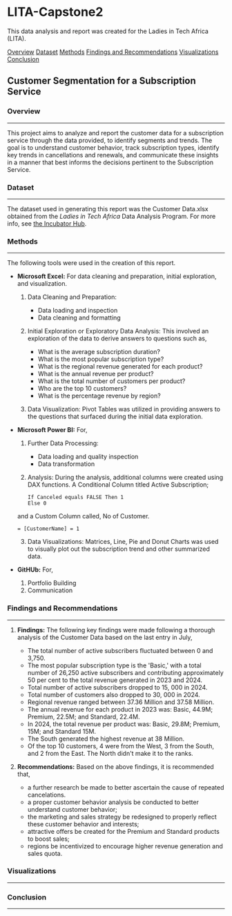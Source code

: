 # LITA-Capstone2
This data analysis and report was created for the Ladies in Tech Africa (LITA).

[Overview](overview)
[Dataset](dataset)
[Methods](methods)
[Findings and Recommendations](findings-and-recommendations)
[Visualizations](visualizations)
[Conclusion](conclusion)


## Customer Segmentation for a Subscription Service 

### Overview
---
This project aims to analyze and report the customer data for a subscription service through the data provided, to identify segments and trends. The goal is to understand customer behavior, track subscription types, identify key trends in cancellations and renewals, and communicate these insights in a manner that best informs the decisions pertinent to the Subscription Service.


### Dataset
---
The dataset used in generating this report was the Customer Data.xlsx obtained from the _Ladies in Tech Africa_ Data Analysis Program. For more info, see [the Incubator Hub](http://www.theincubatorng.org/).


### Methods
---
The following tools were used in the creation of this report.
- **Microsoft Excel:** For data cleaning and preparation, initial exploration, and visualization.
  1. Data Cleaning and Preparation:
     - Data loading and inspection
     - Data cleaning and formatting

  2. Initial Exploration or Exploratory Data Analysis:
     This involved an exploration of the data to derive answers to questions such as,
     - What is the average subscription duration?
     - What is the most popular subscription type?
     - What is the regional revenue generated for each product?
     - What is the annual revenue per product?
     - What is the total number of customers per product?
     - Who are the top 10 customers?
     - What is the percentage revenue by region?

  3. Data Visualization: Pivot Tables was utilized in providing answers to the questions that surfaced during the initial data exploration. 

       
- **Microsoft Power BI:** For,
  1. Further Data Processing:
     - Data loading and quality inspection
     - Data transformation

  2. Analysis:
    During the analysis, additional columns were created using DAX functions. A Conditional Column titled Active Subscription;
    
     ```DAX
     If Canceled equals FALSE Then 1
     Else 0
     ```

  and a Custom Column called, No of Customer.

     ```DAX
     = [CustomerName] = 1     
     ```

      
  3. Data Visualizations: Matrices, Line, Pie and Donut Charts was used to visually plot out the subscription trend and other summarized data.

   
- **GitHUb:** For,
  1. Portfolio Building
  2. Communication


### Findings and Recommendations
---
1. **Findings:** The following key findings were made following a thorough analysis of the Customer Data based on the last entry in July, 
   - The total number of active subscribers fluctuated between 0 and 3,750.
   - The most popular subscription type is the 'Basic,' with a total number of 26,250 active subscribers and contributing approximately 50 per cent to the total revenue generated in 2023 and 2024.
   - Total number of active subscribers dropped to 15, 000 in 2024.
   - Total number of customers also dropped to 30, 000 in 2024.
   - Regional revenue ranged between 37.36 Million and 37.58 Million.
   - The annual revenue for each product in 2023 was: Basic, 44.9M; Premium, 22.5M; and Standard, 22.4M.
   - In 2024, the total revenue per product was: Basic, 29.8M; Premium, 15M; and Standard 15M.
   - The South generated the highest revenue at 38 Million.
   - Of the top 10 customers, 4 were from the West, 3 from the South, and 2 from the East. The North didn't make it to the ranks. 

2. **Recommendations:** Based on the above findings, it is recommended that,
   - a further research be made to better ascertain the cause of repeated cancelations.
   - a proper customer behavior analysis be conducted to better understand customer behavior;
   - the marketing and sales strategy be redesigned to properly reflect these customer behavior and interests;
   - attractive offers be created for the Premium and Standard products to boost sales;
   - regions be incentivized to encourage higher revenue generation and sales quota.


### Visualizations
---

### Conclusion
---
